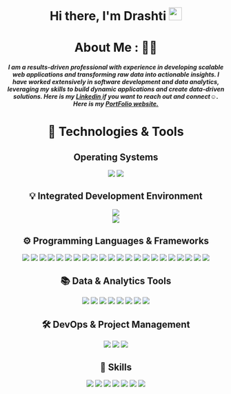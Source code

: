 <div align='center'>  
  
   # Hi there, I'm Drashti <img src="https://raw.githubusercontent.com/MartinHeinz/MartinHeinz/master/wave.gif" width="30px">
  
  # About Me : 👨‍💻
  ##### I am a results-driven professional with experience in developing scalable web applications and transforming raw data into actionable insights. I have worked extensively in **software development** and **data analytics**, leveraging my skills to build dynamic applications and create data-driven solutions. Here is my <a href="https://www.linkedin.com/in/drashti-bhavsar-01/"> Linkedin </a> if you want to reach out and connect☺️. Here is my <a href="https://drashti199801.github.io/My-Portfolio/"> PortFolio website. </a>
  

  
# 🔧 Technologies & Tools
<p>
  
  ## Operating Systems  
  ![](https://img.shields.io/badge/OS-Linux-informational?style=flat&logo=linux&logoColor=white&color=blue)
  ![](https://img.shields.io/badge/OS-Windows-informational?style=flat&logo=windows&logoColor=white&color=blue)

</p>

</p>

<p>

## 💡 Integrated Development Environment  
![](https://img.shields.io/badge/Editor-Visual_Studio_Code-informational?style=flat&logo=Visual-Studio-Code&logoColor=white&color=blue)  
![](https://img.shields.io/badge/Editor-PyCharm-informational?style=flat&logo=pycharm&logoColor=white&color=blue)

</p>

<p>

## ⚙️ Programming Languages & Frameworks
  ![](https://img.shields.io/badge/Python-informational?style=flat&logo=python&logoColor=white&color=blueviolet)
  ![](https://img.shields.io/badge/JavaScript-informational?style=flat&logo=javascript&logoColor=white&color=blueviolet)
  ![](https://img.shields.io/badge/TypeScript-informational?style=flat&logo=typescript&logoColor=white&color=blueviolet)
  ![](https://img.shields.io/badge/React-informational?style=flat&logo=react&logoColor=white&color=blueviolet)
  ![](https://img.shields.io/badge/Bash-informational?style=flat&logo=gnu-bash&logoColor=white&color=blueviolet)
  ![](https://img.shields.io/badge/SQL-informational?style=flat&logo=MySQL&logoColor=white&color=blueviolet)
  ![](https://img.shields.io/badge/HTML5-informational?style=flat&logo=HTML5&logoColor=white&color=blueviolet)
  ![](https://img.shields.io/badge/CSS3-informational?style=flat&logo=CSS3&logoColor=white&color=blueviolet)
  ![](https://img.shields.io/badge/Tableau-informational?style=flat&logo=Tableau&logoColor=white&color=blueviolet)
  ![](https://img.shields.io/badge/Power_BI-informational?style=flat&logo=Power-BI&logoColor=white&color=blueviolet)
  ![](https://img.shields.io/badge/Git-informational?style=flat&logo=Git&logoColor=white&color=blueviolet)
  ![](https://img.shields.io/badge/GitHub-informational?style=flat&logo=GitHub&logoColor=white&color=blueviolet)
  ![](https://img.shields.io/badge/Node.js-informational?style=flat&logo=Node.js&logoColor=white&color=blueviolet)
  ![](https://img.shields.io/badge/MongoDB-informational?style=flat&logo=MongoDB&logoColor=white&color=blueviolet)
  ![](https://img.shields.io/badge/RESTful_API-informational?style=flat&logoColor=white&color=blueviolet)
  ![](https://img.shields.io/badge/Bootstrap-informational?style=flat&logo=Bootstrap&logoColor=white&color=blueviolet)
  ![](https://img.shields.io/badge/GitHub-informational?style=flat&logo=GitHub&logoColor=white&color=blueviolet)
  ![](https://img.shields.io/badge/Next.js-informational?style=flat&logo=Next.js&logoColor=white&color=blueviolet)
  ![](https://img.shields.io/badge/Jira_Software-informational?style=flat&logo=Jira-Software&logoColor=white&color=blueviolet)
  ![](https://img.shields.io/badge/NPM-informational?style=flat&logo=NPM&logoColor=white&color=blueviolet)
  ![](https://img.shields.io/badge/Jira_Software-informational?style=flat&logo=Jira-Software&logoColor=white&color=blueviolet)
  ![](https://img.shields.io/badge/Express.js-informational?style=flat&logoColor=white&color=blueviolet)

</p>

<p>

## 📚 Data & Analytics Tools
![](https://img.shields.io/badge/SQL_Server-informational?style=flat&logoColor=white&color=blueviolet)
![](https://img.shields.io/badge/Excel-informational?style=flat&logoColor=white&color=blueviolet)
![](https://img.shields.io/badge/Pandas-informational?style=flat&logoColor=white&color=blueviolet)
![](https://img.shields.io/badge/NumPy-informational?style=flat&logoColor=white&color=blueviolet)
![](https://img.shields.io/badge/Matplotlib-informational?style=flat&logoColor=white&color=blueviolet)
![](https://img.shields.io/badge/Power_Query-informational?style=flat&logoColor=white&color=blueviolet)
![](https://img.shields.io/badge/Power_BI-informational?style=flat&logoColor=white&color=blueviolet)
![](https://img.shields.io/badge/Tableau-informational?style=flat&logoColor=white&color=blueviolet)

</p>

## 🛠️ DevOps & Project Management 

![](https://img.shields.io/badge/Jira_Software-informational?style=flat&logo=jira&logoColor=white&color=blueviolet)
![](https://img.shields.io/badge/GitHub_Actions-informational?style=flat&logo=github-actions&logoColor=white&color=blueviolet)
![](https://img.shields.io/badge/Agile_Methodology-informational?style=flat&logo=scrum&logoColor=white&color=blueviolet)

</p>

<p>

## 🧠 Skills  
![](https://img.shields.io/badge/Software_Development-informational?style=flat&logoColor=white&color=blue) 
![](https://img.shields.io/badge/Data_Analytics-informational?style=flat&logoColor=white&color=blue) 
![](https://img.shields.io/badge/Full_Stack_Development-informational?style=flat&logoColor=white&color=blue) 
![](https://img.shields.io/badge/ETL_Processes-informational?style=flat&logoColor=white&color=blue) 
![](https://img.shields.io/badge/Business_Intelligence-informational?style=flat&logoColor=white&color=blue) 
![](https://img.shields.io/badge/Project_Management-informational?style=flat&logoColor=white&color=blue) 
![](https://img.shields.io/badge/Version_Control-GitHub/Git-informational?style=flat&logoColor=white&color=blue)
</p>

</div>


 
  
<!--

**Drashti199801/Drashti199801** is a ✨ _special_ ✨ repository because its `README.md` (this file) appears on your GitHub profile.

Here are some ideas to get you started:

- 🔭 I’m currently working on ...
- 🌱 I’m currently learning ...
- 👯 I’m looking to collaborate on ...
- 🤔 I’m looking for help with ...
- 💬 Ask me about ...
- 📫 How to reach me: ...
- 😄 Pronouns: ...
- ⚡ Fun fact: ...

-->

